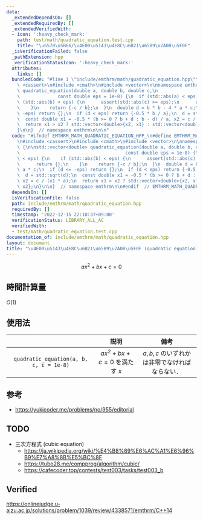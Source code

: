 ```yaml
---
data:
  _extendedDependsOn: []
  _extendedRequiredBy: []
  _extendedVerifiedWith:
  - icon: ':heavy_check_mark:'
    path: test/math/quadratic_equation.test.cpp
    title: "\u6570\u5B66/\u4E00\u5143\u4E8C\u6B21\u65B9\u7A0B\u5F0F"
  _isVerificationFailed: false
  _pathExtension: hpp
  _verificationStatusIcon: ':heavy_check_mark:'
  attributes:
    links: []
  bundledCode: "#line 1 \"include/emthrm/math/quadratic_equation.hpp\"\n\n\n\n#include\
    \ <cassert>\n#include <cmath>\n#include <vector>\n\nnamespace emthrm {\n\nstd::vector<double>\
    \ quadratic_equation(double a, double b, double c,\n                         \
    \              const double eps = 1e-8) {\n  if (std::abs(a) < eps) {\n    if\
    \ (std::abs(b) < eps) {\n      assert(std::abs(c) >= eps);\n      return {};\n\
    \    }\n    return {-c / b};\n  }\n  double d = b * b - 4 * a * c;\n  if (d <=\
    \ -eps) return {};\n  if (d < eps) return {-0.5 * b / a};\n  d = std::sqrt(d);\n\
    \  const double x1 = -0.5 * (b >= 0 ? b + d : b - d) / a, x2 = c / (x1 * a);\n\
    \  return x1 > x2 ? std::vector<double>{x2, x1} : std::vector<double>{x1, x2};\n\
    }\n\n}  // namespace emthrm\n\n\n"
  code: "#ifndef EMTHRM_MATH_QUADRATIC_EQUATION_HPP_\n#define EMTHRM_MATH_QUADRATIC_EQUATION_HPP_\n\
    \n#include <cassert>\n#include <cmath>\n#include <vector>\n\nnamespace emthrm\
    \ {\n\nstd::vector<double> quadratic_equation(double a, double b, double c,\n\
    \                                       const double eps = 1e-8) {\n  if (std::abs(a)\
    \ < eps) {\n    if (std::abs(b) < eps) {\n      assert(std::abs(c) >= eps);\n\
    \      return {};\n    }\n    return {-c / b};\n  }\n  double d = b * b - 4 *\
    \ a * c;\n  if (d <= -eps) return {};\n  if (d < eps) return {-0.5 * b / a};\n\
    \  d = std::sqrt(d);\n  const double x1 = -0.5 * (b >= 0 ? b + d : b - d) / a,\
    \ x2 = c / (x1 * a);\n  return x1 > x2 ? std::vector<double>{x2, x1} : std::vector<double>{x1,\
    \ x2};\n}\n\n}  // namespace emthrm\n\n#endif  // EMTHRM_MATH_QUADRATIC_EQUATION_HPP_\n"
  dependsOn: []
  isVerificationFile: false
  path: include/emthrm/math/quadratic_equation.hpp
  requiredBy: []
  timestamp: '2022-12-15 22:18:37+09:00'
  verificationStatus: LIBRARY_ALL_AC
  verifiedWith:
  - test/math/quadratic_equation.test.cpp
documentation_of: include/emthrm/math/quadratic_equation.hpp
layout: document
title: "\u4E00\u5143\u4E8C\u6B21\u65B9\u7A0B\u5F0F (quadratic equation)"
---
```


$$
  ax^2 + bx + c = 0
$$


## 時間計算量

$O(1)$


## 使用法

||説明|備考|
|:--:|:--:|:--:|
|`quadratic_equation(a, b, c, ε = 1e-8)`|$ax^2 + bx + c = 0$ を満たす $x$|$a, b, c$ のいずれかは非零でなければならない．|


## 参考

- https://yukicoder.me/problems/no/955/editorial


## TODO

- 三次方程式 (cubic equation)
  - https://ja.wikipedia.org/wiki/%E4%B8%89%E6%AC%A1%E6%96%B9%E7%A8%8B%E5%BC%8F
  - https://tubo28.me/compprog/algorithm/cubic/
  - https://cafecoder.top/contests/test003/tasks/test003_b


## Verified

https://onlinejudge.u-aizu.ac.jp/solutions/problem/1039/review/4338571/emthrm/C++14
